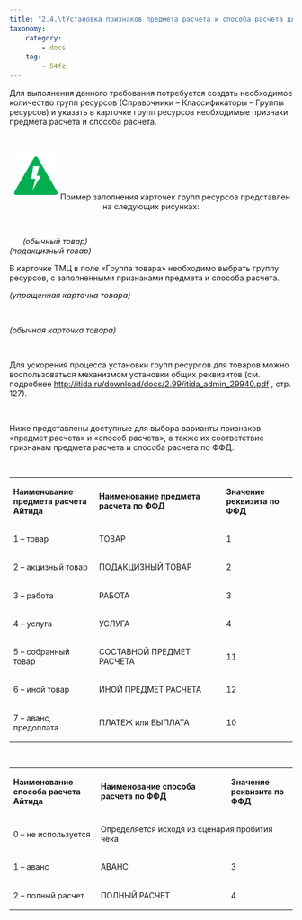 ```yaml
---
title: "2.4.\tУстановка признаков предмета расчета и способа расчета для товаров."
taxonomy:
    category:
        - docs
    tag:
        - 54fz
---
```


<p>Для выполнения данного требования потребуется создать необходимое количество групп ресурсов (Справочники &ndash; Классификаторы &ndash; Группы ресурсов) и указать в карточке групп ресурсов необходимые признаки предмета расчета и способа расчета.</p>
<p>&nbsp;</p>
<div class="notices green">
<p style="text-align: center;"><img src="danger.svg" alt="danger" />Пример заполнения карточек групп ресурсов представлен на следующих рисунках:</p>
</div>
<p>&nbsp;&nbsp;&nbsp;&nbsp;&nbsp;&nbsp;&nbsp;&nbsp;&nbsp;</p>
<p><em>&nbsp;&nbsp;&nbsp;&nbsp;&nbsp; (обычный товар)&nbsp;&nbsp;&nbsp;&nbsp;&nbsp;&nbsp;&nbsp;&nbsp;&nbsp;&nbsp;&nbsp;&nbsp;&nbsp;&nbsp;&nbsp;&nbsp;&nbsp;&nbsp;&nbsp;&nbsp;&nbsp;&nbsp;&nbsp;&nbsp;&nbsp;&nbsp;&nbsp;&nbsp;&nbsp;&nbsp;&nbsp;&nbsp;&nbsp;&nbsp;&nbsp;&nbsp;&nbsp;&nbsp;&nbsp;&nbsp;&nbsp;&nbsp;&nbsp;&nbsp;&nbsp;&nbsp;&nbsp;&nbsp;&nbsp;&nbsp;&nbsp;&nbsp;&nbsp;&nbsp;&nbsp;&nbsp;&nbsp;&nbsp; &nbsp;&nbsp;&nbsp;&nbsp;&nbsp;&nbsp;&nbsp;&nbsp;&nbsp;&nbsp;&nbsp;&nbsp;&nbsp;&nbsp;&nbsp; (подакцизный товар)</em></p>
<p>В карточке ТМЦ в поле &laquo;Группа товара&raquo; необходимо выбрать группу ресурсов, с заполненными признаками предмета и способа расчета.</p>
<p><em>(упрощенная карточка товара)</em></p>
<p><em>&nbsp;</em></p>
<p><em>(обычная карточка товара)</em></p>
<p>&nbsp;</p>
<p>Для ускорения процесса установки групп ресурсов для товаров можно воспользоваться механизмом установки общих реквизитов (см. подробнее <a href="http://itida.ru/download/docs/2.99/itida_admin_29940.pdf">http://itida.ru/download/docs/2.99/itida_admin_29940.pdf</a> , стр. 127).</p>
<p>&nbsp;</p>
<p>Ниже представлены доступные для выбора варианты признаков &laquo;предмет расчета&raquo; и &laquo;способ расчета&raquo;, а также их соответствие признакам предмета расчета и способа расчета по ФФД.</p>
<p>&nbsp;</p>
<table width="599">
<tbody>
<tr>
<td width="165">
<p><strong>Наименование предмета расчета Айтида</strong></p>
</td>
<td width="293">
<p><strong>Наименование предмета расчета по ФФД</strong></p>
</td>
<td width="142">
<p><strong>Значение реквизита по ФФД</strong></p>
</td>
</tr>
<tr>
<td width="165">
<p>1 &ndash; товар</p>
</td>
<td width="293">
<p>ТОВАР</p>
</td>
<td width="142">
<p>1</p>
</td>
</tr>
<tr>
<td width="165">
<p>2 &ndash; акцизный товар</p>
</td>
<td width="293">
<p>ПОДАКЦИЗНЫЙ ТОВАР</p>
</td>
<td width="142">
<p>2</p>
</td>
</tr>
<tr>
<td width="165">
<p>3 &ndash; работа</p>
</td>
<td width="293">
<p>РАБОТА</p>
</td>
<td width="142">
<p>3</p>
</td>
</tr>
<tr>
<td width="165">
<p>4 &ndash; услуга</p>
</td>
<td width="293">
<p>УСЛУГА</p>
</td>
<td width="142">
<p>4</p>
</td>
</tr>
<tr>
<td width="165">
<p>5 &ndash; собранный товар</p>
</td>
<td width="293">
<p>СОСТАВНОЙ ПРЕДМЕТ РАСЧЕТА</p>
</td>
<td width="142">
<p>11</p>
</td>
</tr>
<tr>
<td width="165">
<p>6 &ndash; иной товар</p>
</td>
<td width="293">
<p>ИНОЙ ПРЕДМЕТ РАСЧЕТА</p>
</td>
<td width="142">
<p>12</p>
</td>
</tr>
<tr>
<td width="165">
<p>7 &ndash; аванс, предоплата</p>
</td>
<td width="293">
<p>ПЛАТЕЖ или ВЫПЛАТА</p>
</td>
<td width="142">
<p>10</p>
</td>
</tr>
</tbody>
</table>
<p>&nbsp;</p>
<table>
<tbody>
<tr>
<td width="165">
<p><strong>Наименование способа расчета Айтида</strong></p>
</td>
<td width="293">
<p><strong>Наименование способа расчета по ФФД</strong></p>
</td>
<td width="122">
<p><strong>Значение реквизита по ФФД</strong></p>
</td>
</tr>
<tr>
<td width="165">
<p>0 &ndash; не используется</p>
</td>
<td colspan="2" width="415">
<p>Определяется исходя из сценария пробития чека</p>
</td>
</tr>
<tr>
<td width="165">
<p>1 &ndash; аванс</p>
</td>
<td width="293">
<p>АВАНС</p>
</td>
<td width="122">
<p>3</p>
</td>
</tr>
<tr>
<td width="165">
<p>2 &ndash; полный расчет</p>
</td>
<td width="293">
<p>ПОЛНЫЙ РАСЧЕТ</p>
</td>
<td width="122">
<p>4</p>
</td>
</tr>
</tbody>
</table>